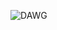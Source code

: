 
![DAWG](https://user-images.githubusercontent.com/77017866/175112568-632ed6c9-9f03-422f-b588-acb78b233b57.jpg)
